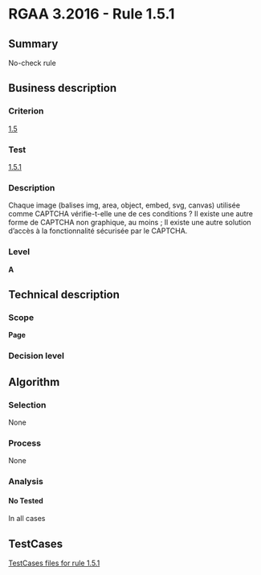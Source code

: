 # RGAA 3.2016 - Rule 1.5.1

## Summary
No-check rule


## Business description

### Criterion
[1.5](http://references.modernisation.gouv.fr/rgaa-accessibilite/criteres.html#crit-1-5)

### Test
[1.5.1](http://references.modernisation.gouv.fr/rgaa-accessibilite/criteres.html#test-1-5-1)

### Description
Chaque image (balises img, area, object, embed, svg, canvas) utilisée comme CAPTCHA vérifie-t-elle une de ces conditions ? Il existe une autre forme de CAPTCHA non graphique, au moins ; Il existe une autre solution d’accès à la fonctionnalité sécurisée par le CAPTCHA.

### Level
**A**


## Technical description

### Scope
**Page**

### Decision level


## Algorithm

### Selection
None

### Process
None

### Analysis

#### No Tested
In all cases


##  TestCases

[TestCases files for rule 1.5.1](https://github.com/Asqatasun/Asqatasun/tree/RGAA_3.2016/rules/rules-rgaa3.2016/src/test/resources/testcases/rgaa32016/Rgaa32016Rule010501/)



